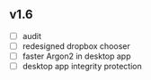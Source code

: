 ## v1.6
- [ ] audit
- [ ] redesigned dropbox chooser
- [ ] faster Argon2 in desktop app
- [ ] desktop app integrity protection